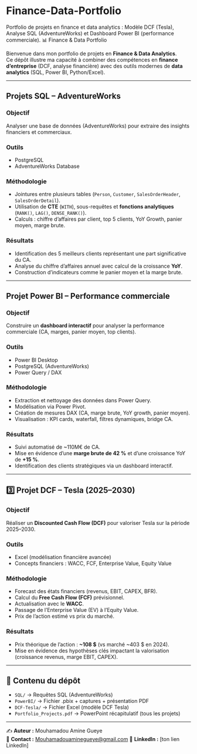 # Finance-Data-Portfolio
Portfolio de projets en finance et data analytics : Modèle DCF (Tesla), Analyse SQL (AdventureWorks) et Dashboard Power BI (performance commerciale).
 📊 Finance & Data Portfolio

Bienvenue dans mon portfolio de projets en **Finance & Data Analytics**.  
Ce dépôt illustre ma capacité à combiner des compétences en **finance d’entreprise** (DCF, analyse financière) avec des outils modernes de **data analytics** (SQL, Power BI, Python/Excel).

---

## Projets SQL – AdventureWorks

### Objectif
Analyser une base de données (AdventureWorks) pour extraire des insights financiers et commerciaux.

### Outils
- PostgreSQL
- AdventureWorks Database

###  Méthodologie
- Jointures entre plusieurs tables (`Person`, `Customer`, `SalesOrderHeader`, `SalesOrderDetail`).
- Utilisation de **CTE** (`WITH`), sous-requêtes et **fonctions analytiques** (`RANK()`, `LAG()`, `DENSE_RANK()`).
- Calculs : chiffre d’affaires par client, top 5 clients, YoY Growth, panier moyen, marge brute.

###  Résultats
- Identification des 5 meilleurs clients représentant une part significative du CA.  
- Analyse du chiffre d’affaires annuel avec calcul de la croissance **YoY**.  
- Construction d’indicateurs comme le panier moyen et la marge brute.


---

## Projet Power BI – Performance commerciale

###  Objectif
Construire un **dashboard interactif** pour analyser la performance commerciale (CA, marges, panier moyen, top clients).

###  Outils
- Power BI Desktop
- PostgreSQL (AdventureWorks)
- Power Query / DAX

###  Méthodologie
- Extraction et nettoyage des données dans Power Query.
- Modélisation via Power Pivot.
- Création de mesures DAX (CA, marge brute, YoY growth, panier moyen).
- Visualisation : KPI cards, waterfall, filtres dynamiques, bridge CA.

###  Résultats
- Suivi automatisé de ~110M€ de CA.  
- Mise en évidence d’une **marge brute de 42 %** et d’une croissance YoY de **+15 %**.  
- Identification des clients stratégiques via un dashboard interactif.


---

## 3️⃣ Projet DCF – Tesla (2025–2030)

###  Objectif
Réaliser un **Discounted Cash Flow (DCF)** pour valoriser Tesla sur la période 2025–2030.

### Outils
- Excel (modélisation financière avancée)
- Concepts financiers : WACC, FCF, Enterprise Value, Equity Value

###  Méthodologie
- Forecast des états financiers (revenus, EBIT, CAPEX, BFR).  
- Calcul du **Free Cash Flow (FCF)** prévisionnel.  
- Actualisation avec le **WACC**.  
- Passage de l’Enterprise Value (EV) à l’Equity Value.  
- Prix de l’action estimé vs prix du marché.

###  Résultats
- Prix théorique de l’action : **~108 $** (vs marché ~403 $ en 2024).  
- Mise en évidence des hypothèses clés impactant la valorisation (croissance revenus, marge EBIT, CAPEX).  


---

## 📎 Contenu du dépôt
- `SQL/` → Requêtes SQL (AdventureWorks)
- `PowerBI/` → Fichier .pbix + captures + présentation PDF
- `DCF-Tesla/` → Fichier Excel (modèle DCF Tesla)
- `Portfolio_Projects.pdf` → PowerPoint récapitulatif (tous les projets)

---

✍️ **Auteur :** Mouhamadou Amine Gueye  
📧 **Contact :** Mouhamadouaminegueye@gmail.com 
🔗 **LinkedIn :** [ton lien LinkedIn]
